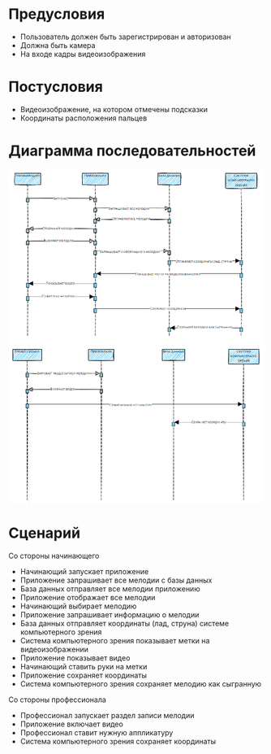 # Предусловия
* Пользователь должен быть зарегистрирован и авторизован
* Должна быть камера
* На входе кадры видеоизображения

# Постусловия
* Видеоизображение, на котором отмечены подсказки
* Координаты расположения пальцев

# Диаграмма последовательностей

![sequence](../images/sequence.png)
![sequence1](../images/sequence1.png)

# Сценарий

Со стороны начинающего

* Начинающий запускает приложение
* Приложение запрашивает все мелодии с базы данных
* База данных отправляет все мелодии приложению
* Приложение отображает все мелодии
* Начинающий выбирает мелодию 
* Приложение запрашивает информацию о мелодии
* База данных отправляет координаты (лад, струна) системе компьютерного зрения
* Система компьютерного зрения показывает метки на видеоизображении
* Приложение показывает видео
* Начинающий ставить руки на метки
* Приложение сохраняет координаты 
* Система компьютерного зрения сохраняет мелодию как сыгранную

Со стороны профессионала

* Профессионал запускает раздел записи мелодии
* Приложение включает видео
* Профессионал ставит нужную аппликатуру
* Система компьютерного зрения сохраняет координаты


